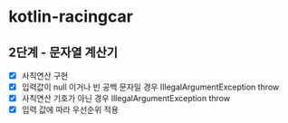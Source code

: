 # kotlin-racingcar

## 2단계 - 문자열 계산기

- [x] 사칙연산 구현
- [x] 입력값이 null 이거나 빈 공백 문자일 경우 IllegalArgumentException throw
- [x] 사칙연산 기호가 아닌 경우 IllegalArgumentException throw
- [x] 입력 값에 따라 우선순위 적용